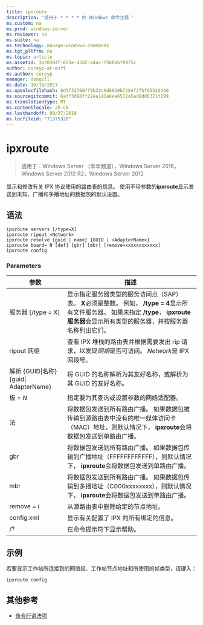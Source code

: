 ```yaml
---
title: ipxroute
description: '适用于 * * * * 的 Windows 命令主题 '
ms.custom: na
ms.prod: windows-server
ms.reviewer: na
ms.suite: na
ms.technology: manage-windows-commands
ms.tgt_pltfrm: na
ms.topic: article
ms.assetid: 3a30304f-655e-43d2-a4ac-7568abf8975c
author: coreyp-at-msft
ms.author: coreyp
manager: dongill
ms.date: 10/16/2017
ms.openlocfilehash: bd5f33766ff9b33c9d6020b7284f2fbf9552d44d
ms.sourcegitcommit: 6aff3d88ff22ea141a6ea6572a5ad8dd6321f199
ms.translationtype: MT
ms.contentlocale: zh-CN
ms.lasthandoff: 09/27/2019
ms.locfileid: "71375328"
---
```

# <a name="ipxroute"></a>ipxroute

>适用于：Windows Server （半年频道），Windows Server 2016，Windows Server 2012 R2，Windows Server 2012

显示和修改有关 IPX 协议使用的路由表的信息。 使用不带参数的**ipxroute**显示发送到未知、广播和多播地址的数据包的默认设置。   
## <a name="syntax"></a>语法  
```  
ipxroute servers [/type=X]  
ipxroute ripout <Network>  
ipxroute resolve {guid | name} {GUID | <AdapterName>}  
ipxroute board= N [def] [gbr] [mbr] [remove=xxxxxxxxxxxx]  
ipxroute config  
```  
### <a name="parameters"></a>Parameters  
|参数|描述|  
|-------|--------|  
|服务器 [/type = X]|显示指定服务器类型的服务访问点（SAP）表。  **X**必须是整数。 例如， **/type = 4**显示所有文件服务器。 如果未指定 **/type**， **ipxroute 服务器**会显示所有类型的服务器，并按服务器名称列出它们。|  
|ripout 网络|查看 IPX 堆栈的路由表并根据需要发出 rip 请求，以发现*网络*是否可访问。  *Network*是 IPX 网段号。|  
|解析 {GUID&#124;名称} {guid&#124; AdapterName}|将 GUID 的名称解析为其友好名称，或解析为其 GUID 的友好名称。|  
|板 = *N*|指定要为其查询或设置参数的网络适配器。|  
|法|将数据包发送到所有路由广播。 如果数据包被传输到源路由表中没有的唯一媒体访问卡（MAC）地址，则默认情况下， **ipxroute**会将数据包发送到单路由广播。|  
|gbr|将数据包发送到所有路由广播。 如果数据包传输到广播地址（FFFFFFFFFFFF），则默认情况下， **ipxroute**会将数据包发送到单路由广播。|  
|mbr|将数据包发送到所有路由广播。 如果数据包传输到多播地址（C000xxxxxxxx），则默认情况下， **ipxroute**会将数据包发送到单路由广播。|  
|remove = *i*|从源路由表中删除给定的节点地址。|  
|config.xml|显示有关配置了 IPX 的所有绑定的信息。|  
|/?|在命令提示符下显示帮助。|  
## <a name="BKMK_Examples"></a>示例  
若要显示工作站所连接到的网络段、工作站节点地址和所使用的帧类型，请键入：  
```  
ipxroute config  
```  
## <a name="additional-references"></a>其他参考  
-   [命令行语法项](command-line-syntax-key.md)  
